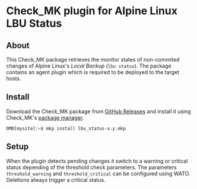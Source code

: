 Check_MK plugin for Alpine Linux LBU Status
===========================================


About
-----

This Check_MK package retrieves the monitor states of non-commited changes of Alpine Linux's *Local Backup* (`lbu status`). The package contains an agent plugin which is required to be deployed to the target hosts.


Install
-------

Download the Check_MK package from [GitHub Releases](https://github.com/DE-IBH/cmk_lbu_status/releases) and install it using Check_MK's 
[package manager](https://mathias-kettner.de/cms_mkps.html#Installation%20eines%20MKPs-1).

```console
OMD[mysite]:~$ mkp install lbu_status-x.y.mkp
```


Setup
-----

When the plugin detects pending changes it switch to a warning or critical status depending of the threshold check parameters. The parameters `threshold_warning` and `threshold_critical` can be configured using WATO. Deletions always trigger a critical status.

